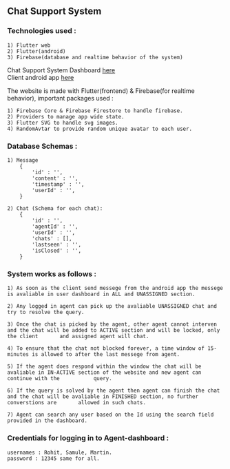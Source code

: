 ## Chat Support System

### Technologies used : 
    1) Flutter web
    2) Flutter(android)
    3) Firebase(database and realtime behavior of the system)

Chat Support System Dashboard [here](https://letstalk-4bd39.web.app)
<br>Client android app [here](https://drive.google.com/file/d/14xVR2WcD3l--JMaodmXUVRyCG_hxu8Hi/view?usp=sharing)

The website is made with Flutter(frontend) & Firebase(for realtime behavior), important packages used :

    1) Firebase Core & Firebase Firestore to handle firebase.
    2) Providers to manage app wide state.
    3) Flutter SVG to handle svg images.
    4) RandomAvtar to provide random unique avatar to each user.
    
### Database Schemas : 
    
    1) Message 
        {
            'id' : '',
            'content' : '',
            'timestamp' : '',
            'userId' : '',
        }
        
    2) Chat (Schema for each chat):
        {
            'id' : '',
            'agentId' : '',
            'userId' : '',
            'chats' : [],
            'lastseen' : '',
            'isClosed' : '',
        }
            

### System works as follows :

    1) As soon as the client send messege from the android app the messege is avaliable in user dashboard in ALL and UNASSIGNED section.

    2) Any logged in agent can pick up the avaliable UNASSIGNED chat and try to resolve the query.

    3) Once the chat is picked by the agent, other agent cannot interven and the chat will be added to ACTIVE section and will be locked, only the client       and assigned agent will chat.

    4) To ensure that the chat not blocked forever, a time window of 15-minutes is allowed to after the last messege from agent.

    5) If the agent does respond within the window the chat will be avaliable in IN-ACTIVE section of the website and new agent can continue with the           query.

    6) If the query is solved by the agent then agent can finish the chat and the chat will be avaliable in FINISHED section, no further converstions are       allowed in such chats.
    
    7) Agent can search any user based on the Id using the search field provided in the dashboard.

### Credentials for logging in to Agent-dashboard :

    usernames : Rohit, Samule, Martin.
    password : 12345 same for all.

